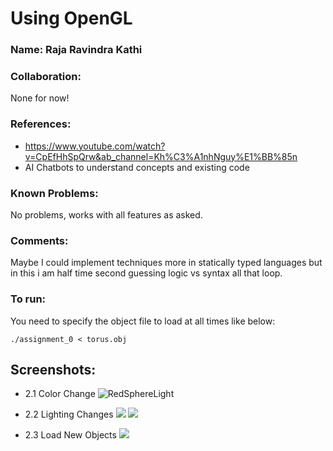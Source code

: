 # Using OpenGL 

### Name: Raja Ravindra Kathi

### Collaboration: 
None for now!

### References:
- https://www.youtube.com/watch?v=CpEfHhSpQrw&ab_channel=Kh%C3%A1nhNguy%E1%BB%85n
- AI Chatbots to understand concepts and existing code

### Known Problems: 
No problems, works with all features as asked.

### Comments: 
Maybe I could implement techniques more in statically typed languages but in this i am half time second guessing logic vs syntax all that loop.

### To run:
You need to specify the object file to load at all times like below:

`./assignment_0 < torus.obj`

## Screenshots:

- 2.1 Color Change 
![RedSphereLight](./RedSphereLight.png)

- 2.2 Lighting Changes
![](./ColorChange.png)
![](./LoadObject.png)

- 2.3 Load New Objects
![](./BackgroundChange.png) 
